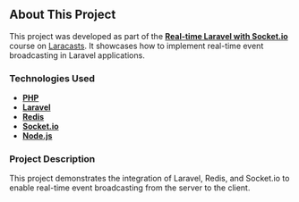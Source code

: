 ## About This Project

This project was developed as part of the [**Real-time Laravel with Socket.io**](https://laracasts.com/series/real-time-laravel-with-socket-io) course on [Laracasts](https://laracasts.com/). It showcases how to implement real-time event broadcasting in Laravel applications.

### Technologies Used

- [**PHP**](https://www.php.net/)
- [**Laravel**](https://laravel.com/)
- [**Redis**](https://redis.io/)
- [**Socket.io**](https://socket.io/)
- [**Node.js**](https://nodejs.org/)

### Project Description

This project demonstrates the integration of Laravel, Redis, and Socket.io to enable real-time event broadcasting from the server to the client.
